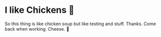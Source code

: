 # I like Chickens 🐔

So this thing is like chicken soup but like testing and stuff. Thanks. Come back when working. Cheese. 🧀
